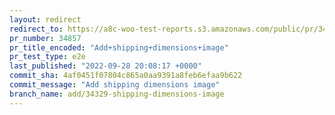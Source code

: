 ```yaml
---
layout: redirect
redirect_to: https://a8c-woo-test-reports.s3.amazonaws.com/public/pr/34857/e2e/index.html
pr_number: 34857
pr_title_encoded: "Add+shipping+dimensions+image"
pr_test_type: e2e
last_published: "2022-09-28 20:08:17 +0000"
commit_sha: 4af0451f07804c865a0aa9391a8feb6efaa9b622
commit_message: "Add shipping dimensions image"
branch_name: add/34329-shipping-dimensions-image
---
```


